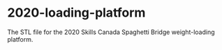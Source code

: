 # 2020-loading-platform
The STL file for the 2020 Skills Canada Spaghetti Bridge weight-loading platform.
